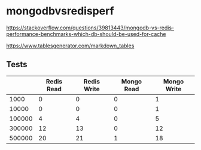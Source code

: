 # mongodbvsredisperf

https://stackoverflow.com/questions/39813443/mongodb-vs-redis-performance-benchmarks-which-db-should-be-used-for-cache

https://www.tablesgenerator.com/markdown_tables

##  Tests

|        | Redis Read | Redis Write | Mongo Read | Mongo Write |
|--------|------------|-------------|------------|-------------|
| 1000   | 0          | 0           | 0          | 1           |
| 10000  | 0          | 0           | 0          | 1           |
| 100000 | 4          | 4           | 0          | 5           |
| 300000 |12          |13           | 0          | 12          |
| 500000 |20          |21           |1           | 18          |

